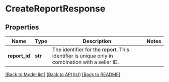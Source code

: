 # CreateReportResponse

## Properties
Name | Type | Description | Notes
------------ | ------------- | ------------- | -------------
**report_id** | **str** | The identifier for the report. This identifier is unique only in combination with a seller ID. | 

[[Back to Model list]](../README.md#documentation-for-models) [[Back to API list]](../README.md#documentation-for-api-endpoints) [[Back to README]](../README.md)


